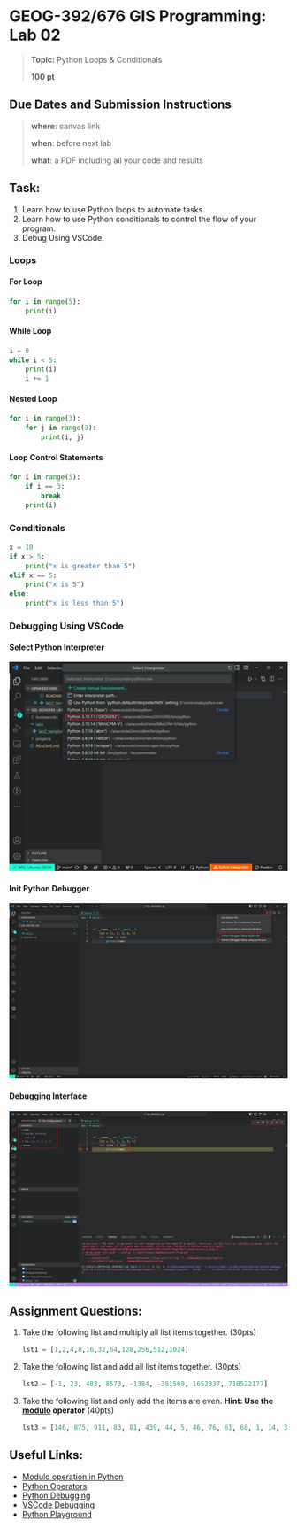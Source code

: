 # GEOG-392/676 GIS Programming: Lab 02

>**Topic:** Python Loops & Conditionals
>
>**100 pt**
>

## Due Dates and Submission Instructions

> **where**: canvas link
>
> **when**: before next lab
>
> **what**: a PDF including all your code and results

## **Task:**

1. Learn how to use Python loops to automate tasks.
2. Learn how to use Python conditionals to control the flow of your program.
3. Debug Using VSCode.

### **Loops**

#### **For Loop**

```python
for i in range(5):
    print(i)
```

#### **While Loop**

```python
i = 0
while i < 5:
    print(i)
    i += 1
```

#### **Nested Loop**

```python
for i in range(3):
    for j in range(3):
        print(i, j)
```

#### **Loop Control Statements**

```python
for i in range(5):
    if i == 3:
        break
    print(i)
```

### **Conditionals**

```python
x = 10
if x > 5:
    print("x is greater than 5")
elif x == 5:
    print("x is 5")
else:
    print("x is less than 5")
```

### **Debugging Using VSCode**

#### **Select Python Interpreter**

![VSCode Debugging](../Images/lab02/VSCode_Debugger-0.png)

#### **Init Python Debugger**

![VSCode Debugging](../Images/lab02/VSCode_Debugger-1.png)

#### **Debugging Interface**

![VSCode Debugging](../Images/lab02/VSCode_Debugger-2.png)

## **Assignment Questions:**

1. Take the following list and multiply all list items together. (30pts)

    ```python
    lst1 = [1,2,4,8,16,32,64,128,256,512,1024]
    ```

2. Take the following list and add all list items together. (30pts)

    ```python
    lst2 = [-1, 23, 483, 8573, -1384, -381569, 1652337, 718522177]
    ```

3. Take the following list and only add the items are even. **Hint: Use the [modulo](https://en.wikipedia.org/wiki/Modulo_operation) operator** (40pts)

    ```python
    lst3 = [146, 875, 911, 83, 81, 439, 44, 5, 46, 76, 61, 68, 1, 14, 38, 26, 21]
    ```

## **Useful Links:**

- [Modulo operation in Python](https://www.w3schools.com/python/python_operators.asp)
- [Python Operators](https://docs.python.org/3/reference/expressions.html#operator-precedence)
- [Python Debugging](https://realpython.com/python-debugging-with-pdb/)
- [VSCode Debugging](https://code.visualstudio.com/docs/python/debugging)
- [Python Playground](https://www.online-python.com/)
